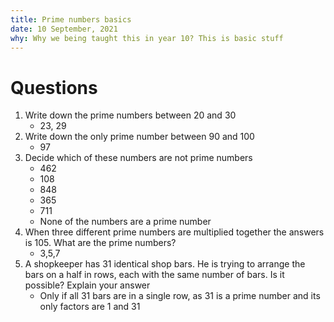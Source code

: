 ```yaml
---
title: Prime numbers basics
date: 10 September, 2021
why: Why we being taught this in year 10? This is basic stuff
---
```


# Questions
1. Write down the prime numbers between 20 and 30
    - 23, 29
2. Write down the only prime number between 90 and 100
    - 97
3. Decide which of these numbers are not prime numbers
    - 462
    - 108
    - 848
    - 365
    - 711
    - None of the numbers are a prime number
4. When three different prime numbers are multiplied together the answers is
   105. What are the prime numbers?
    - 3,5,7
5. A shopkeeper has 31 identical shop bars. He is trying to arrange the bars on
   a half in rows, each with the same number of bars. Is it possible? Explain
   your answer
    - Only if all 31 bars are in a single row, as 31 is a prime number and its
      only factors are 1 and 31
